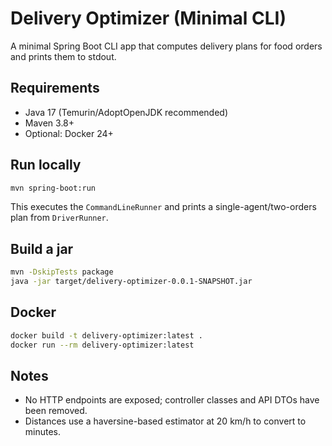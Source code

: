 # Delivery Optimizer (Minimal CLI)

A minimal Spring Boot CLI app that computes delivery plans for food orders and prints them to stdout.

## Requirements
- Java 17 (Temurin/AdoptOpenJDK recommended)
- Maven 3.8+
- Optional: Docker 24+

## Run locally
```bash
mvn spring-boot:run
```
This executes the `CommandLineRunner` and prints a single-agent/two-orders plan from `DriverRunner`.

## Build a jar
```bash
mvn -DskipTests package
java -jar target/delivery-optimizer-0.0.1-SNAPSHOT.jar
```

## Docker
```bash
docker build -t delivery-optimizer:latest .
docker run --rm delivery-optimizer:latest
```

## Notes
- No HTTP endpoints are exposed; controller classes and API DTOs have been removed.
- Distances use a haversine-based estimator at 20 km/h to convert to minutes. 